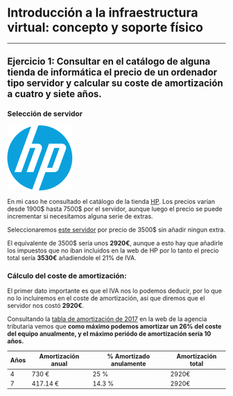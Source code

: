 # Introducción a la infraestructura virtual: concepto y soporte físico
---
## **Ejercicio 1:** Consultar en el catálogo de alguna tienda de informática el precio de un ordenador tipo servidor y calcular su coste de amortización a cuatro y siete años.

### Selección de servidor

![Imagen hp](./imgs/hp_logo.png)

En mi caso he consultado el catálogo de la tienda [HP](http://store.hp.com/us/en/mdp/dl380-gen-9-servers#!&tab=vao). Los precios varían desde 1900$ hasta 7500$ por el servidor, aunque luego el precio se puede incrementar si necesitamos alguna serie de extras.

Seleccionaremos [este servidor](http://store.hp.com/us/en/pdp/hp-proliant-dl380-g9-2u-rack-server---intel-xeon-e5-2620-v4-octa-core-%288-core%29-210-ghz---64-gb-installed-ddr4-sdram---serial-a) por precio de 3500$ sin añadir ningun extra.

 El equivalente de 3500$ sería unos **2920€**, aunque a esto hay que añadirle los impuestos que no iban incluidos en la web de HP por lo tanto el precio total sería **3530€** añadiendole el 21% de IVA.

### Cálculo del coste de amortización:

El primer dato importante es que el IVA nos lo podemos deducir, por lo que no lo incluiremos en el coste de amortización, asi que diremos que el servidor nos costó **2920€**.

Consultando la [tabla de amortización de 2017](http://www.agenciatributaria.es/AEAT.internet/Inicio/_Segmentos_/Empresas_y_profesionales/Empresarios_individuales_y_profesionales/Rendimientos_de_actividades_economicas_en_el_IRPF/Regimenes_para_determinar_el_rendimiento_de_las_actividades_economicas/Estimacion_Directa_Simplificada.shtml) en la web de la agencia tributaria vemos que **como máximo podemos amortizar un 26% del coste del equipo anualmente, y el máximo periódo de amortización sería 10 años.**

| Años | Amortización anual | % Amortizado anulamente | Amortización total |
| ---- | ------------------ | ----------------------- | ------------------ |
| 4 |  730 € | 25 % | 2920€ |
| 7 | 417.14 € | 14.3 % | 2920€ |



